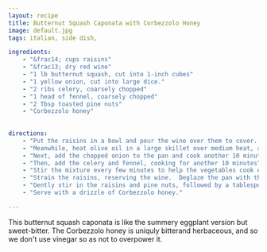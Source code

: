 ```yaml
---
layout: recipe
title: Butternut Squash Caponata with Corbezzolo Honey
image: default.jpg
tags: italian, side dish, 

ingredients:
    - "&frac14; cups raisins"
    - "&frac13; dry red wine"
    - "1 lb butternut squash, cut into 1-inch cubes"
    - "1 yellow onion, cut into large dice."
    - "2 ribs celery, coarsely chopped"
    - "1 head of fennel, coarsely chopped"
    - "2 Tbsp toasted pine nuts" 
    - "Corbezzolo honey"
       
    
directions:
    - "Put the raisins in a bowl and pour the wine over them to cover.  Leave to soak for 30 minutes."
    - "Meanwhile, heat olive oil in a large skillet over medium heat, and sautee the cubed squash for about 10 minutes."
    - "Next, add the chopped onion to the pan and cook another 10 minutes."
    - "Then, add the celery and fennel, cooking for another 10 minutes"  
    - "Stir the mixture every few minutes to help the vegetables cook evenly.  If it ever appears dry, add more olive oil"
    - "Strain the raisins, reserving the wine.  Deglaze the pan with the soaking liquid and remove from heat."
    - "Gently stir in the raisins and pine nuts, followed by a tablespoon or so of the Corbezzolo honey."
    - "Serve with a drizzle of Corbezzolo honey."

---
```

This butternut squash caponata is like the summery eggplant version but sweet-bitter.  The Corbezzolo honey is uniquly bitterand herbaceous, and so we don't use vinegar so as not to overpower it.  

